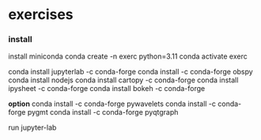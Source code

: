 # exercises

### install
install miniconda
conda create -n exerc python=3.11
conda activate exerc

conda install jupyterlab -c conda-forge
conda install -c conda-forge obspy
conda install nodejs
conda install cartopy -c conda-forge
conda install ipysheet -c conda-forge
conda install bokeh -c conda-forge

**option**
conda install -c conda-forge pywavelets
conda install -c conda-forge pygmt
conda install -c conda-forge pyqtgraph

run jupyter-lab

